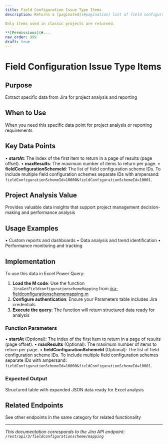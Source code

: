 ```yaml
---
title: Field Configuration Issue Type Items
description: Returns a [paginated](#pagination) list of field configuration issue type items.

Only items used in classic projects are returned.

**[Permissions](#...
nav_order: 999
draft: true
---
```


# Field Configuration Issue Type Items

## Purpose
Extract specific data from Jira for project analysis and reporting

## When to Use
When you need this specific data point for project analysis or reporting requirements

## Key Data Points
• **startAt**: The index of the first item to return in a page of results (page offset).
• **maxResults**: The maximum number of items to return per page.
• **fieldConfigurationSchemeId**: The list of field configuration scheme IDs. To include multiple field configuration schemes separate IDs with ampersand: `fieldConfigurationSchemeId=10000&fieldConfigurationSchemeId=10001`.

## Project Analysis Value
Provides valuable data insights that support project management decision-making and performance analysis

## Usage Examples
• Custom reports and dashboards
• Data analysis and trend identification
• Performance monitoring and tracking

## Implementation
To use this data in Excel Power Query:

1. **Load the M code**: Use the function `JiraGetFieldconfigurationschemeMapping` from [jira-fieldconfigurationschememapping.m](../assets/jira-fieldconfigurationschememapping.m)
2. **Configure authentication**: Ensure your Parameters table includes Jira credentials
3. **Execute the query**: The function will return structured data ready for analysis

### Function Parameters
• **startAt** (Optional): The index of the first item to return in a page of results (page offset).
• **maxResults** (Optional): The maximum number of items to return per page.
• **fieldConfigurationSchemeId** (Optional): The list of field configuration scheme IDs. To include multiple field configuration schemes separate IDs with ampersand: `fieldConfigurationSchemeId=10000&fieldConfigurationSchemeId=10001`.

### Expected Output
Structured table with expanded JSON data ready for Excel analysis

## Related Endpoints
See other endpoints in the same category for related functionality

---
*This documentation corresponds to the Jira API endpoint: `/rest/api/3/fieldconfigurationscheme/mapping`*
